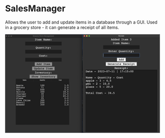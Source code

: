 # SalesManager

Allows the user to add and update items in a database through a GUI. Used in a grocery store - it can generate a receipt of all items.

<img src="ss_sales.png" alt="Alt text" title="Optional title">

